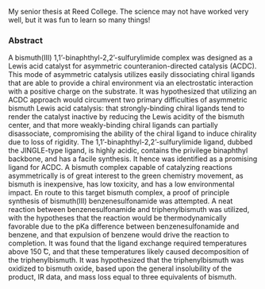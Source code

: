 My senior thesis at Reed College. The science may not have worked very well, but it was fun to learn so many things!

### Abstract

A bismuth(III) 1,1’-binaphthyl-2,2’-sulfurylimide complex was designed as a Lewis acid catalyst for asymmetric counteranion-directed catalysis (ACDC). This mode of asymmetric catalysis utilizes easily dissociating chiral ligands that are able to provide a chiral environment via an electrostatic interaction with a positive charge on the substrate. It was hypothesized that utilizing an ACDC approach would circumvent two primary difficulties of asymmetric bismuth Lewis acid catalysis: that strongly-binding chiral ligands tend to render the catalyst inactive by reducing the Lewis acidity of the bismuth center, and that more weakly-binding chiral ligands can partially disassociate, compromising the ability of the chiral ligand to induce chirality due to loss of rigidity. The 1,1’-binaphthyl-2,2’-sulfurylimide ligand, dubbed the JINGLE-type ligand, is highly acidic, contains the privilege binaphthyl backbone, and has a facile synthesis. It hence was identified as a promising ligand for ACDC. A bismuth complex capable of catalyzing reactions asymmetrically is of great interest to the green chemistry movement, as bismuth is inexpensive, has low toxicity, and has a low environmental impact. En route to this target bismuth complex, a proof of principle synthesis of bismuth(III) benzenesulfonamide was attempted. A neat reaction between benzenesulfonamide and triphenylbismuth was utilized, with the hypotheses that the reaction would be thermodynamically favorable due to the pKa difference between benzenesulfonamide and benzene, and that expulsion of benzene would drive the reaction to completion. It was found that the ligand exchange required temperatures above 150  ̊C, and that these temperatures likely caused decomposition of the triphenylbismuth. It was hypothesized that the triphenylbismuth was oxidized to bismuth oxide, based upon the general insolubility of the product, IR data, and mass loss equal to three equivalents of bismuth. 
